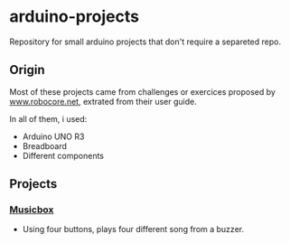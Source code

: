 # arduino-projects
Repository for small arduino projects that don't require a separeted repo.

## Origin
Most of these projects came from challenges or exercices proposed by www.robocore.net, extrated from their user guide.

In all of them, i used:
- Arduino UNO R3
- Breadboard
- Different components

## Projects
### [Musicbox](https://github.com/pedro-rendeiro/arduino-projects/tree/main/musicbox)
* Using four buttons, plays four different song from a buzzer.
